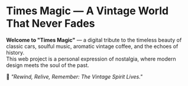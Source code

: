 # Times Magic — A Vintage World That Never Fades

**Welcome to "Times Magic"** — a digital tribute to the timeless beauty of classic cars, soulful music, aromatic vintage coffee, and the echoes of history.  
This web project is a personal expression of nostalgia, where modern design meets the soul of the past.

🌟 _"Rewind, Relive, Remember: The Vintage Spirit Lives."_
